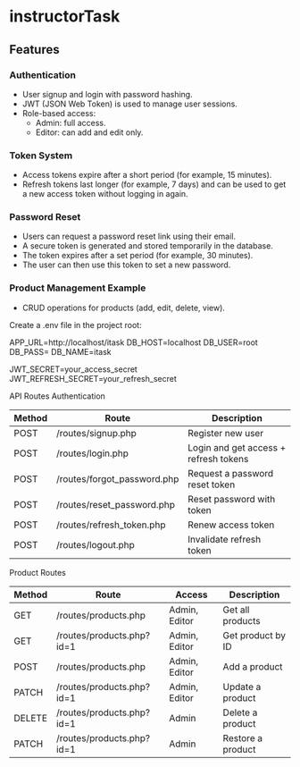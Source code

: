 # instructorTask
## Features

### Authentication
- User signup and login with password hashing.
- JWT (JSON Web Token) is used to manage user sessions.
- Role-based access:
  - Admin: full access.
  - Editor: can add and edit only.

### Token System
- Access tokens expire after a short period (for example, 15 minutes).
- Refresh tokens last longer (for example, 7 days) and can be used to get a new access token without logging in again.

### Password Reset
- Users can request a password reset link using their email.
- A secure token is generated and stored temporarily in the database.
- The token expires after a set period (for example, 30 minutes).
- The user can then use this token to set a new password.

### Product Management Example
- CRUD operations for products (add, edit, delete, view).

Create a .env file in the project root:

APP_URL=http://localhost/itask
DB_HOST=localhost
DB_USER=root
DB_PASS=
DB_NAME=itask

JWT_SECRET=your_access_secret
JWT_REFRESH_SECRET=your_refresh_secret


API Routes
Authentication

| Method | Route                       | Description                           |
| ------ | --------------------------- | ------------------------------------- |
| POST   | /routes/signup.php          | Register new user                     |
| POST   | /routes/login.php           | Login and get access + refresh tokens |
| POST   | /routes/forgot_password.php | Request a password reset token        |
| POST   | /routes/reset_password.php  | Reset password with token             |
| POST   | /routes/refresh_token.php   | Renew access token                    |
| POST   | /routes/logout.php          | Invalidate refresh token              |

Product Routes

| Method | Route                     | Access        | Description       |
| ------ | ------------------------- | ------------- | ----------------- |
| GET    | /routes/products.php      | Admin, Editor | Get all products  |
| GET    | /routes/products.php?id=1 | Admin, Editor | Get product by ID |
| POST   | /routes/products.php      | Admin, Editor | Add a product     |
| PATCH  | /routes/products.php?id=1 | Admin, Editor | Update a product  |
| DELETE | /routes/products.php?id=1 | Admin         | Delete a product  |
| PATCH  | /routes/products.php?id=1 | Admin         | Restore a product |


